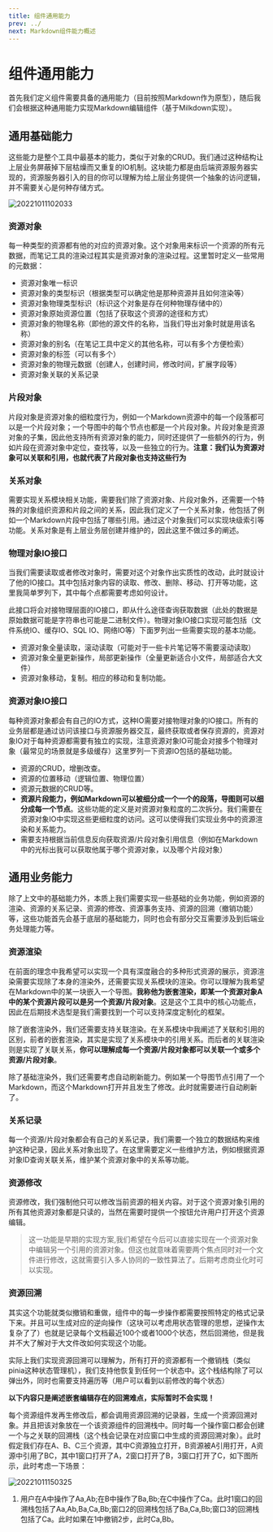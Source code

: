 ```yaml
---
title: 组件通用能力
prev: ../
next: Markdown组件能力概述
---
```


# 组件通用能力

首先我们定义组件需要具备的通用能力（目前按照Markdown作为原型），随后我们会根据这种通用能力实现Markdown编辑组件（基于Milkdown实现）。

## 通用基础能力

这些能力是整个工具中最基本的能力，类似于对象的CRUD。我们通过这种结构让上层业务屏蔽掉下层枯燥而又重复的IO机制。这块能力都是由后端资源服务器实现的，资源服务器引入的目的你可以理解为给上层业务提供一个抽象的访问逻辑，并不需要关心是何种存储方式。

![20221011102033](http://img.jaken.top/image/20221011102033.png)

### 资源对象

每一种类型的资源都有他的对应的资源对象。这个对象用来标识一个资源的所有元数据，而笔记工具的渲染过程其实是资源对象的渲染过程。这里暂时定义一些常用的元数据：
- 资源对象唯一标识
- 资源对象的类型标识（根据类型可以确定他是那种资源并且如何渲染等）
- 资源对象物理类型标识（标识这个对象是存在何种物理存储中的）
- 资源对象原始资源位置（包括了获取这个资源的途径和方式）
- 资源对象的物理名称（即他的源文件的名称，当我们导出对象时就是用该名称）
- 资源对象的别名（在笔记工具中定义的其他名称，可以有多个方便检索）
- 资源对象的标签（可以有多个）
- 资源对象的物理元数据（创建人，创建时间，修改时间，扩展字段等）
- 资源对象关联的关系记录

### 片段对象

片段对象是资源对象的细粒度行为，例如一个Markdown资源中的每一个段落都可以是一个片段对象；一个导图中的每个节点也都是一个片段对象。片段对象是资源对象的子集，因此他支持所有资源对象的能力，同时还提供了一些额外的行为，例如片段在资源对象中定位，查找等，以及一些独立的行为。**注意：我们认为资源对象可以关联和引用，也就代表了片段对象也支持这些行为**

### 关系对象

需要实现关系模块相关功能，需要我们除了资源对象、片段对象外，还需要一个特殊的对象组织资源和片段之间的关系，因此我们定义了一个关系对象，他包括了例如一个Markdown片段中包括了哪些引用。通过这个对象我们可以实现块级索引等功能。关系对象是有上层业务层创建并维护的，因此这里不做过多的阐述。

### 物理对象IO接口

当我们需要读取或者修改对象时，需要对这个对象作出实质性的改动，此时就设计了他的IO接口。其中包括对象内容的读取、修改、删除、移动、打开等功能，这里我简单罗列下，其中每个点都需要考虑如何设计。

此接口将会对接物理层面的IO接口，即从什么途径查询获取数据（此处的数据是原始数据可能是字符串也可能是二进制文件）。物理对象IO接口实现可能包括（文件系统IO、缓存IO、SQL IO、网络IO等）下面罗列出一些需要实现的基本功能。

- 资源对象全量读取，滚动读取（可能对于一些卡片笔记等不需要滚动读取）
- 资源对象全量更新操作，局部更新操作（全量更新适合小文件，局部适合大文件）
- 资源对象移动，复制。相应的移动和复制功能。

### 资源对象IO接口

每种资源对象都会有自己的IO方式，这种IO需要对接物理对象的IO接口。所有的业务层都是通过访问该接口与资源服务器交互，最终获取或者保存资源的，资源对象IO对于每种资源都需要有独立的实现，注意资源对象IO可能会对接多个物理对象（最常见的场景就是多级缓存）这里罗列一下资源IO包括的基础功能。

- 资源的CRUD，增删改查。
- 资源的位置移动（逻辑位置、物理位置）
- 资源元数据的CRUD等。
- **资源片段能力，例如Markdown可以被细分成一个一个的段落，导图则可以细分成每一个节点**。这些功能的定义是对资源对象粒度的二次拆分。我们需要在资源对象IO中实现这些更细粒度的访问。这可以使得我们实现业务中的资源渲染和关系能力。
- 需要支持根据当前信息反向获取资源/片段对象引用信息（例如在Markdown中的光标出我可以获取他属于哪个资源对象，以及哪个片段对象）

## 通用业务能力

除了上文中的基础能力外，本质上我们需要实现一些基础的业务功能，例如资源的渲染、资源的关系记录、资源的修改、资源事务支持、资源的回溯（撤销功能）等，这些功能首先会基于底层的基础能力，同时也会有部分交互需要涉及到后端业务处理能力等。

### 资源渲染

在前面的理念中我希望可以实现一个具有深度融合的多种形式资源的展示，资源渲染需要实现除了本身的渲染外，还需要实现关系模块的渲染。你可以理解为我希望在Markdown中的某一块嵌入一个导图。**我称他为嵌套渲染，即某一个资源对象A中的某个资源片段可以是另一个资源/片段对象**。这是这个工具中的核心功能点，因此在后期技术选型是我们需要找到一个可以支持深度定制化的框架。

除了嵌套渲染外，我们还需要支持关联渲染。在关系模块中我阐述了关联和引用的区别，前者的嵌套渲染，其实是实现了关系模块中的引用关系。而后者的关联渲染则是实现了关联关系，**你可以理解成每一个资源/片段对象都可以关联一个或多个资源/片段对象**。

除了基础渲染外，我们还需要考虑自动刷新能力。例如某一个导图节点引用了一个Markdown，而这个Markdown打开并且发生了修改。此时就需要进行自动刷新了。

### 关系记录

每一个资源/片段对象都会有自己的关系记录，我们需要一个独立的数据结构来维护这种记录，因此关系对象出现了。在这里需要定义一些维护方法，例如根据资源对象ID查询关联关系，维护某个资源对象中的关系等功能。

### 资源修改

资源修改，我们强制他只可以修改当前资源的相关内容。对于这个资源对象引用的所有其他资源对象都是只读的，当然在需要时提供一个按钮允许用户打开这个资源编辑。

> 这一功能是早期的实现方案,我们希望在今后可以直接实现在一个资源对象中编辑另一个引用的资源对象。但这也就意味着需要两个焦点同时对一个文件进行修改，这就需要引入多人协同的一致性算法了。后期考虑商业化时可以实现。

### 资源回溯

其实这个功能就类似撤销和重做，组件中的每一步操作都需要按照特定的格式记录下来。并且可以生成对应的逆向操作（这块可以考虑用状态管理的思想，逆操作太复杂了了）也就是记录每个文档最近100个或者1000个状态，然后回溯他，但是我并不大了解对于大文件改如何实现这个功能。

实际上我们实现资源回溯可以理解为，所有打开的资源都有一个撤销栈（类似pinia这种状态管理机），我们支持他恢复到任何一个状态中。这个栈结构除了可以弹出外，同时也需要支持遍历等（用户可以看到以前修改的每个状态）

**以下内容只是阐述嵌套编辑存在的回溯难点，实际暂时不会实现！**

每个资源组件发再生修改后，都会调用资源回溯的记录器，生成一个资源回溯对象。并且把该对象放在一个该资源组件的回溯栈中。同时每一个操作窗口都会创建一个与之关联的回溯栈（这个栈会记录在对应窗口中生成的资源回溯对象）。此时假定我们存在A、B、C三个资源，其中C资源独立打开，B资源被A引用打开，A资源中引用了BC，其中1窗口打开了A，2窗口打开了B，3窗口打开了C，如下图所示，此时考虑一下场景：

![20221011150325](http://img.jaken.top/image/20221011150325.png)

1. 用户在A中操作了Aa,Ab;在B中操作了Ba,Bb;在C中操作了Ca。此时1窗口的回溯栈包括了Aa,Ab,Ba,Ca,Bb;窗口2的回溯栈包括了Ba,Ca,Bb;窗口3的回溯栈包括了Ca。此时如果在1中撤销2步，此时Ca,Bb。


